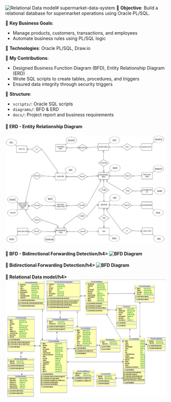 ![Relational Data model](https://github.com/user-attachments/assets/530dadb1-34ba-4814-8e2f-3c96a71baf54)# supermarket-data-system
🎯 **Objective**: Build a relational database for supermarket operations using Oracle PL/SQL.

🧠 **Key Business Goals**:
- Manage products, customers, transactions, and employees
- Automate business rules using PL/SQL logic

🔧 **Technologies**: Oracle PL/SQL, Draw.io

📌 **My Contributions**:
- Designed Business Function Diagram (BFD), Entity Relationship Diagram (ERD)
- Wrote SQL scripts to create tables, procedures, and triggers
- Ensured data integrity through security triggers

📂 **Structure**:
- `scripts/`: Oracle SQL scripts
- `diagrams/`: BFD & ERD
- `docs/`: Project report and business requirements
<h4>📌 ERD - Entity Relationship Diagram</h4>
<img src="./diagrams/ERD.jpg" alt="ERD Diagram" width="600"/>
<h4>📌 BFD - Bidirectional Forwarding Detection/h4>
<img src="./diagrams/BFD.png" alt="BFD Diagram" width="600"/>
<h4>📌 Bidirectional Forwarding Detection/h4>
<img src="./diagrams/BFD.png" alt="BFD Diagram" width="600"/>
<h4>📌 Relational Data model/h4>
<img src="./diagrams/Relational Data model.jpg" alt="Relational Data model" width="600"/>

